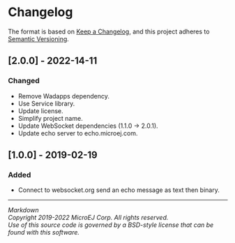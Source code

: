 # Changelog

The format is based on [Keep a Changelog](https://keepachangelog.com/en/1.0.0/),
and this project adheres to [Semantic Versioning](https://semver.org/spec/v2.0.0.html).

## [2.0.0] - 2022-14-11

### Changed

  - Remove Wadapps dependency.
  - Use Service library.
  - Update license.
  - Simplify project name.
  - Update WebSocket dependencies (1.1.0 -> 2.0.1).
  - Update echo server to echo.microej.com.

## [1.0.0] - 2019-02-19

### Added

  - Connect to websocket.org send an echo message as text then binary.
  
---  
_Markdown_   
_Copyright 2019-2022 MicroEJ Corp. All rights reserved._   
_Use of this source code is governed by a BSD-style license that can be found with this software._   